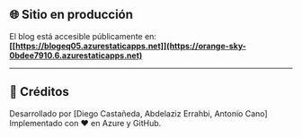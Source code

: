 ## 🌐 Sitio en producción

El blog está accesible públicamente en:  
**[[https://blogeq05.azurestaticapps.net]](https://orange-sky-0bdee7910.6.azurestaticapps.net)**


---

## 📝 Créditos

Desarrollado por [Diego Castañeda, Abdelaziz Errahbi, Antonio Cano]  
Implementado con ❤️ en Azure y GitHub.
